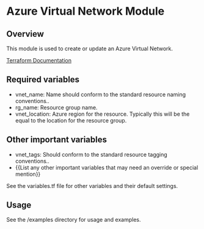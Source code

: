# Azure Virtual Network Module

## Overview
  This module is used to create or update an Azure Virtual Network.

  [Terraform Documentation](https://www.terraform.io/docs/providers/azurerm/r/virtual_network.html)

## Required variables
- vnet_name: Name should conform to the standard resource naming conventions..
- rg_name: Resource group name.
- vnet_location:  Azure region for the resource.  Typically this will be the equal to the location for the resource group.

## Other important variables
- vnet_tags: Should conform to the standard resource tagging conventions..
- {{List any other important variables that may need an override or special mention}}

See the variables.tf file for other variables and their default settings.

## Usage
See the /examples directory for usage and examples.
